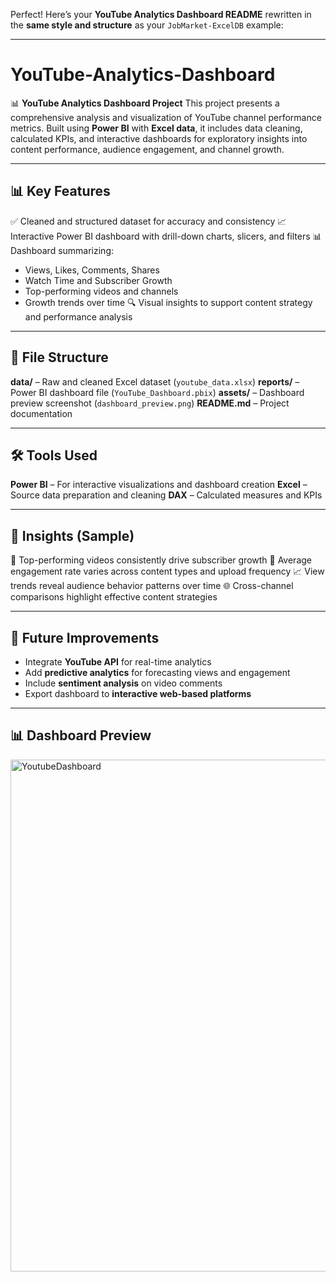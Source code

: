 Perfect! Here’s your **YouTube Analytics Dashboard README** rewritten in the **same style and structure** as your `JobMarket-ExcelDB` example:

---

# YouTube-Analytics-Dashboard

📊 **YouTube Analytics Dashboard Project**
This project presents a comprehensive analysis and visualization of YouTube channel performance metrics. Built using **Power BI** with **Excel data**, it includes data cleaning, calculated KPIs, and interactive dashboards for exploratory insights into content performance, audience engagement, and channel growth.

---

## 📊 Key Features

✅ Cleaned and structured dataset for accuracy and consistency
📈 Interactive Power BI dashboard with drill-down charts, slicers, and filters
📊 Dashboard summarizing:

* Views, Likes, Comments, Shares
* Watch Time and Subscriber Growth
* Top-performing videos and channels
* Growth trends over time
  🔍 Visual insights to support content strategy and performance analysis

---

## 📂 File Structure

**data/** – Raw and cleaned Excel dataset (`youtube_data.xlsx`)
**reports/** – Power BI dashboard file (`YouTube_Dashboard.pbix`)
**assets/** – Dashboard preview screenshot (`dashboard_preview.png`)
**README.md** – Project documentation

---

## 🛠 Tools Used

**Power BI** – For interactive visualizations and dashboard creation
**Excel** – Source data preparation and cleaning
**DAX** – Calculated measures and KPIs

---

## 🧠 Insights (Sample)

📌 Top-performing videos consistently drive subscriber growth
👀 Average engagement rate varies across content types and upload frequency
📈 View trends reveal audience behavior patterns over time
🌐 Cross-channel comparisons highlight effective content strategies

---

## 🚀 Future Improvements

* Integrate **YouTube API** for real-time analytics
* Add **predictive analytics** for forecasting views and engagement
* Include **sentiment analysis** on video comments
* Export dashboard to **interactive web-based platforms**

---

## 📊 Dashboard Preview

<img width="1138" height="819" alt="YoutubeDashboard" src="https://github.com/user-attachments/assets/8e881135-c300-4134-9c0d-c1a1817bf4fd" />
